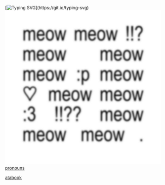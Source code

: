 [![Typing SVG](https://readme-typing-svg.demolab.com?font=Fira+Code&pause=1000&color=C3C3C3&vcenter=true&width=435&lines=im+your+tamagotchi!;so+happy+that+you+love+me!)](https://git.io/typing-svg)
![you make me feel like a FOOL](https://github.com/BETA-DINE/Kinsie/blob/b2897c81489745f49c127b258b0145225a5c1065/5c9c0b02-e628-4dd2-9491-52c7e73008b1.jpeg)
                [pronouns](https://pronouns.cc/@tinfoiil)

[atabook](https://iknowuraddress.atabook.org/)
